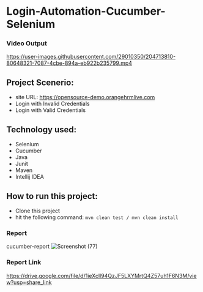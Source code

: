 # Login-Automation-Cucumber-Selenium

### Video Output
https://user-images.githubusercontent.com/29010350/204713810-80648321-7087-4cbe-894a-eb922b235799.mp4

## Project Scenerio:

- site URL: https://opensource-demo.orangehrmlive.com
- Login with Invalid Credentials 
- Login with Valid Credentials

## Technology used:

- Selenium
- Cucumber
- Java
- Junit
- Maven
- Intellij IDEA

## How to run this project:

- Clone this project
- hit the following command: ```mvn clean test / mvn clean install```


### Report
cucumber-report
![Screenshot (77)](https://github.com/zafir100100/Login-Automation-Cucumber-Selenium/blob/master/assets/screenshots/cucumber-report.PNG)

### Report Link
https://drive.google.com/file/d/1ieXcll94QzJF5LXYMrtQ4Z57uh1F6N3M/view?usp=share_link
